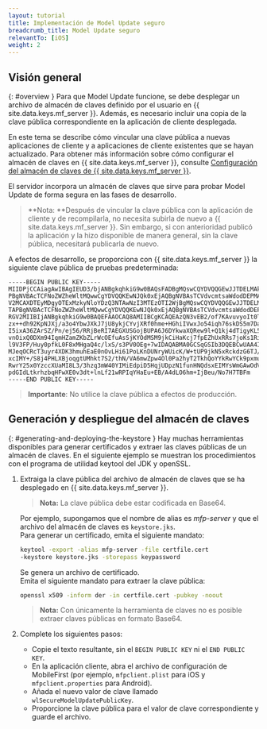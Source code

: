 ```yaml
---
layout: tutorial
title: Implementación de Model Update seguro
breadcrumb_title: Model Update seguro
relevantTo: [iOS]
weight: 2
---
```


## Visión general
{: #overview }
Para que Model Update funcione, se debe desplegar un archivo de almacén de claves definido por el usuario en {{ site.data.keys.mf_server }}. Además, es necesario incluir una copia de la clave pública correspondiente en la aplicación de cliente desplegada.

En este tema se describe cómo vincular una clave pública a nuevas aplicaciones de cliente y a aplicaciones de cliente existentes que se hayan actualizado. Para obtener más información sobre cómo configurar el almacén de claves en {{ site.data.keys.mf_server }}, consulte [Configuración del almacén de claves de {{ site.data.keys.mf_server }}](../../../authentication-and-security/configuring-the-mobilefirst-server-keystore/).

El servidor incorpora un almacén de claves que sirve para probar Model Update de forma segura en las fases de desarrollo.

>**Nota: **Después de vincular la clave pública con la aplicación de cliente y de recompilarla, no necesita subirla de nuevo a {{ site.data.keys.mf_server }}. Sin embargo, si con anterioridad publicó la aplicación y la hizo disponible de manera general, sin la clave pública, necesitará publicarla de nuevo.

A efectos de desarrollo, se proporciona con {{ site.data.keys.mf_server }} la siguiente clave pública de pruebas predeterminada:

```text
-----BEGIN PUBLIC KEY-----
MIIDPjCCAiagAwIBAgIEUD3/bjANBgkqhkiG9w0BAQsFADBgMQswCQYDVQQGEwJJTDELMAkGA1UECBMCSUwxETA
PBgNVBAcTCFNoZWZheWltMQwwCgYDVQQKEwNJQk0xEjAQBgNVBAsTCVdvcmtsaWdodDEPMA0GA1UEAxMGV0wgRG
V2MCAXDTEyMDgyOTExMzkyNloYDzQ3NTAwNzI3MTEzOTI2WjBgMQswCQYDVQQGEwJJTDELMAkGA1UECBMCSUwxE
TAPBgNVBAcTCFNoZWZheWltMQwwCgYDVQQKEwNJQk0xEjAQBgNVBAsTCVdvcmtsaWdodDEPMA0GA1UEAxMGV0wg
RGV2MIIBIjANBgkqhkiG9w0BAQEFAAOCAQ8AMIIBCgKCAQEAzQN3vEB2/of7KAvuvyoIt0T7cjaSTjnOBm0N3+q
zx++dh92KpNJXj/a3o4YbwJXkJ7jU8ykjCYvjXRf0hme+HGhiIVwxJo54iqh76skDS5m7DaseFdndZUJ4p7NFVw
I5ixA36ZArSZ/Pn/ej56/RRjBeRI7AEGXUSGojBUPA6J6DYkwaXQRew9l+Q1kj4dTigyKL5Os0vNFaQyYu+bT2E
vnOixQ0DXm94IqmHZamZKbZLrWcOEfuAsSjKYOdMSM9jkCiHaKcj7fpEZhUxRRs7joKs1Ri4ihs6JeUvMEiG4gK
l9V3FP/Huy0pfkL0F8xMHgaQ4c/lxS/s3PV0OEg+7wIDAQABMA0GCSqGSIb3DQEBCwUAA4IBAQAgEhhqRl2Rgkt
MJeqOCRcT3uyr4XDK3hmuhEaE0nOvLHi61PoLKnDUNryWUicK/W+tUP9jkN5xRckdzG6TJ/HPySmZ7Adr6QRFu+
xcIMY+/S8j4PHLXBjoqgtUMhkt7S2/thN/VA6mwZpw4Ol0Pa2hyT2TkhQoYYkRwYCk9pxmuBCoH/eCWpSxquNny
RwrY25x0YzccXUaMI8L3/3hzq3mW40YIMiEdpiD5HqjUDpzN1funHNQdsxEIMYsWmGAwOdV5slFzyrH+ErUYUFA
pdGIdLtkrhzbqHFwXE0v3dt+lnLf21wRPIqYHaEu+EB/A4dLO6hm+IjBeu/No7H7TBFm
-----END PUBLIC KEY-----
```

>**Importante**: No utilice la clave pública a efectos de producción.

## Generación y despliegue del almacén de claves
{: #generating-and-deploying-the-keystore }
Hay muchas herramientas disponibles para generar certificados y extraer las claves públicas de un almacén de claves. En el siguiente ejemplo se muestran los procedimientos con el programa de utilidad keytool del JDK y openSSL.

1. Extraiga la clave pública del archivo de almacén de claves que se ha desplegado en {{ site.data.keys.mf_server }}.  
   >**Nota:** La clave pública debe estar codificada en Base64.

   Por ejemplo, supongamos que el nombre de alias es *mfp-server* y que el archivo del almacén de claves es `keystore.jks`.  
   Para generar un certificado, emita el siguiente mandato:

   ```bash
   keytool -export -alias mfp-server -file certfile.cert
   -keystore keystore.jks -storepass keypassword
   ```

   Se genera un archivo de certificado.  
   Emita el siguiente mandato para extraer la clave pública:

   ```bash
   openssl x509 -inform der -in certfile.cert -pubkey -noout
   ```

   >**Nota:** Con únicamente la herramienta de claves no es posible extraer claves públicas en formato Base64.

2. Complete los siguientes pasos:
    * Copie el texto resultante, sin el `BEGIN PUBLIC KEY` ni el `END PUBLIC KEY`.
    * En la aplicación cliente, abra el archivo de configuración de MobileFirst (por ejemplo, `mfpclient.plist` para iOS y `mfpclient.properties` para Android).
    * Añada el nuevo valor de clave llamado `wlSecureModelUpdatePublicKey`.
    * Proporcione la clave pública para el valor de clave correspondiente y guarde el archivo.
